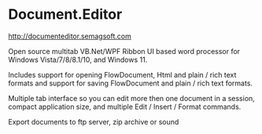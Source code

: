 # Document.Editor
http://documenteditor.semagsoft.com

Open source multitab VB.Net/WPF Ribbon UI based word processor for Windows Vista/7/8/8.1/10, and Windows 11.

Includes support for opening FlowDocument, Html and plain / rich text formats and support for saving FlowDocument and plain / rich text formats.

Multiple tab interface so you can edit more then one document in a session, compact application size, and multiple Edit / Insert / Format commands.

Export documents to ftp server, zip archive or sound
